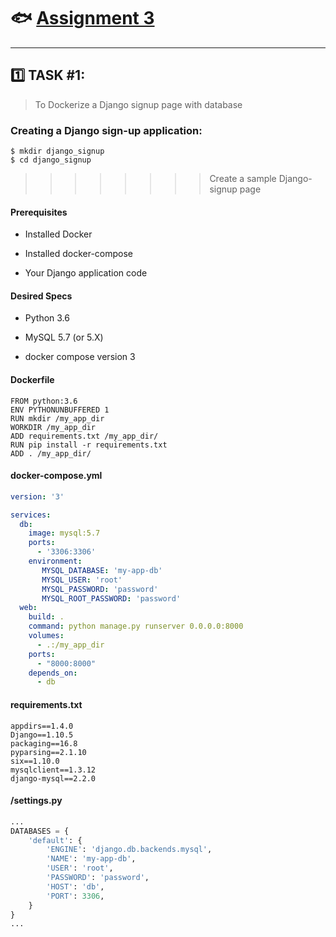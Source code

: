 # :fish: [Assignment 3](https://www.youtube.com/watch?v=HzGLd6q9AH0)
--------------------------------------------------
## :one: TASK #1:
> To Dockerize a Django signup page with database

### Creating a Django sign-up application:
```shell
$ mkdir django_signup
$ cd django_signup

```
>>>>>>>>Create a sample Django-signup page

#### Prerequisites
* Installed Docker

* Installed docker-compose

* Your Django application code

#### Desired Specs
* Python 3.6

* MySQL 5.7 (or 5.X)

* docker compose version 3

#### Dockerfile
```text
FROM python:3.6
ENV PYTHONUNBUFFERED 1
RUN mkdir /my_app_dir
WORKDIR /my_app_dir
ADD requirements.txt /my_app_dir/
RUN pip install -r requirements.txt
ADD . /my_app_dir/
```
#### docker-compose.yml
```yaml
version: '3'

services:
  db:
    image: mysql:5.7
    ports:
      - '3306:3306'
    environment:
       MYSQL_DATABASE: 'my-app-db'
       MYSQL_USER: 'root'
       MYSQL_PASSWORD: 'password'
       MYSQL_ROOT_PASSWORD: 'password'
  web:
    build: .
    command: python manage.py runserver 0.0.0.0:8000
    volumes:
      - .:/my_app_dir
    ports:
      - "8000:8000"
    depends_on:
      - db
```

#### requirements.txt
```
appdirs==1.4.0
Django==1.10.5
packaging==16.8
pyparsing==2.1.10
six==1.10.0
mysqlclient==1.3.12
django-mysql==2.2.0
```
#### /settings.py
```python
...
DATABASES = {
    'default': {
        'ENGINE': 'django.db.backends.mysql',
        'NAME': 'my-app-db',
        'USER': 'root',
        'PASSWORD': 'password',
        'HOST': 'db',
        'PORT': 3306,
    }
}
...
```
